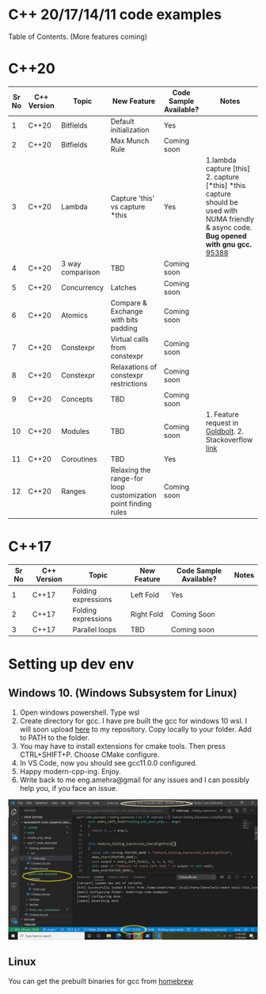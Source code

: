 # C++  20/17/14/11 code examples

Table of Contents. (More features coming)

# C++20
| Sr No | C++ Version  | Topic | New Feature  | Code Sample Available? | Notes |
| ---| ------------- | ------------- | ------------- | ------------- | ------------- |
|1| C++20 | Bitfields | Default initialization | Yes |  |
|2| C++20 | Bitfields | Max Munch Rule | Coming soon |  |
|3| C++20 | Lambda | Capture 'this' vs capture \*this | Yes | 1.lambda capture [this] 2. capture [\*this] \*this capture should be used with NUMA friendly & async code. **Bug opened with gnu gcc.** [95388](https://gcc.gnu.org/bugzilla/show_bug.cgi?id=95388) |
|4| C++20 | 3 way comparison | TBD | Coming soon |  |
|5| C++20 | Concurrency | Latches | Coming soon |  |
|6| C++20 | Atomics | Compare & Exchange with bits padding | Coming soon |  |
|7| C++20 | Constexpr | Virtual calls from constexpr | Coming soon |  |
|8| C++20 | Constexpr | Relaxations of constexpr restrictions | Coming soon |  |
|9| C++20 | Concepts | TBD | Coming soon |  |
|10| C++20 | Modules | TBD | Coming soon | 1. Feature request in [Goldbolt](https://github.com/compiler-explorer/compiler-explorer/issues/2166). 2. Stackoverflow [link](https://stackoverflow.com/questions/60760248/how-to-test-c-modules-with-godbolt-compiler-explorer/63682170#63682170) |
|11| C++20 | Coroutines | TBD | Yes |  | See [Godbolt](https://godbolt.org/z/6GEY95) example too
|12| C++20 | Ranges | Relaxing the range-for loop customization point finding rules  | Coming soon |  |

# C++17
| Sr No | C++ Version  | Topic | New Feature  | Code Sample Available? | Notes |
| ---| ------------- | ------------- | ------------- | ------------- | ------------- |
|1| C++17 | Folding expressions  | Left Fold | Yes |  |
|2| C++17 | Folding expressions  | Right Fold | Coming Soon |  |
|3| C++17 | Parallel loops | TBD | Coming soon |  |




# Setting up dev env
## Windows 10. (Windows Subsystem for Linux)

1. Open windows powershell. Type wsl
2. Create directory for gcc. I have pre built the gcc for windows 10 wsl. I will soon upload [here](https://github.com/atulmehra/cpp-tools/upload/master) to my repository. Copy locally to your folder. Add to PATH to the folder.
3. You may have to install extensions for cmake tools. Then press CTRL+SHIFT+P. Choose CMake configure.
4. In VS Code, now you should see gcc11.0.0 configured.
5. Happy modern-cpp-ing. Enjoy.
6. Write back to me eng.amehra@gmail for any issues and I can possibly help you, if you face an issue.

![Build cpp20 code example with VSCode](https://github.com/atulmehra/cpp-tools/blob/master/VSCode-CPP20-Configure-gcc20.png)

## Linux
You can get the prebuilt binaries for gcc from [homebrew](https://formulae.brew.sh/formula/gcc#default)

